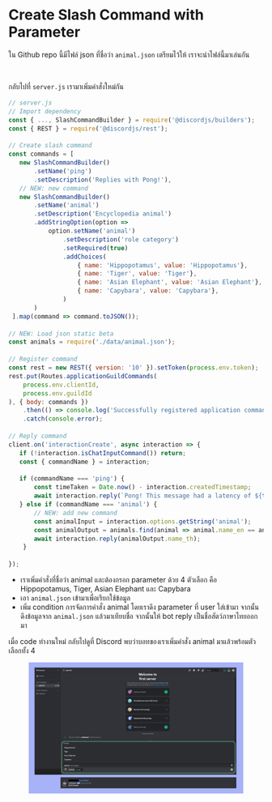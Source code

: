 # Create Slash Command with Parameter

ใน Github repo นี้มีไฟล์ json ที่ชื่อว่า `animal.json` เตรียมไว้ให้ เราจะนำไฟล์นี้มาเล่นกัน

<figure><img src="https://lh7-rt.googleusercontent.com/slidesz/AGV_vUd7om9QP6vO6Rj2xgtB8tJmbLj-TIon0f_66M7m-26ERVcRWlSWaqzzlALOvVMmL4pslfITLcnGsjFoP8CD1AxMeSFeyh5YLaw_100qGBVju4eOpgAINy0_8ruOwrcciJwc-VvxTQ=s2048?key=zouhIV8Fq_fCPxgqccmT5w" alt=""><figcaption></figcaption></figure>

กลับไปที่ `server.js` เรามาเพิ่มคำสั่งใหม่กัน

```javascript
// server.js
// Import dependency
const { ..., SlashCommandBuilder } = require('@discordjs/builders');
const { REST } = require('@discordjs/rest');

// Create slash command
const commands = [
   new SlashCommandBuilder()
       .setName('ping')
       .setDescription('Replies with Pong!'),
   // NEW: new command
   new SlashCommandBuilder()
       .setName('animal')
       .setDescription('Encyclopedia animal')
       .addStringOption(option =>
           option.setName('animal')
               .setDescription('role category')
               .setRequired(true)
               .addChoices(
                   { name: 'Hippopotamus', value: 'Hippopotamus'},
                   { name: 'Tiger', value: 'Tiger'},
                   { name: 'Asian Elephant', value: 'Asian Elephant'},
                   { name: 'Capybara', value: 'Capybara'},
               )
       )
 ].map(command => command.toJSON());
 
// NEW: Load json static beta
const animals = require('./data/animal.json');

// Register command
const rest = new REST({ version: '10' }).setToken(process.env.token);
rest.put(Routes.applicationGuildCommands(
    process.env.clientId, 
    process.env.guildId
), { body: commands })
    .then(() => console.log('Successfully registered application commands.'))
    .catch(console.error);

// Reply command
client.on('interactionCreate', async interaction => {
   if (!interaction.isChatInputCommand()) return;
   const { commandName } = interaction;

   if (commandName === 'ping') {
       const timeTaken = Date.now() - interaction.createdTimestamp;
       await interaction.reply(`Pong! This message had a latency of ${timeTaken}ms.`);
   } else if (commandName === 'animal') {
       // NEW: add new command
       const animalInput = interaction.options.getString('animal');
       const animalOutput = animals.find(animal => animal.name_en == animalInput);
       await interaction.reply(animalOutput.name_th);
    }

});

```

* เราเพิ่มคำสั่งที่ชื่อว่า animal และต้องกรอก parameter ด้วย 4 ตัวเลือก คือ Hippopotamus, Tiger, Asian Elephant และ Capybara
* เอา `animal.json` เข้ามาเพื่อเรียกใช้ข้อมูล
* เพิ่ม condition การจัดการคำสั่ง animal โดยเราดึง parameter ที่ user ใส่เข้ามา จากนั้นดึงข้อมูลจาก `animal.json` แล้วมาเทียบชื่อ จากนั้นให้ bot reply เป็นชื่อสัตว์ภาษาไทยออกมา

เมื่อ code ทำงานใหม่ กลับไปดูที่ Discord พบว่าบอทของเราเพิ่มคำสั่ง animal มาแล้วพร้อมตัวเลือกทั้ง 4

<figure><img src="../../.gitbook/assets/Screenshot 2567-12-12 at 22.06.46.png" alt=""><figcaption></figcaption></figure>





